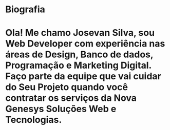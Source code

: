 # Biografia
#  Ola! Me chamo Josevan Silva, sou Web Developer com experiência nas áreas de Design, Banco de dados, Programação e Marketing Digital. Faço parte da equipe que vai cuidar do Seu Projeto quando você contratar os serviços da Nova Genesys Soluções Web e Tecnologias.

